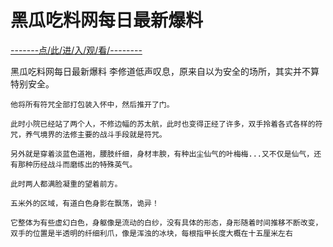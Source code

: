 # 黑瓜吃料网每日最新爆料

<a href="https://8h9e.vip/">-------点/此/进/入/观/看/--------</a>

黑瓜吃料网每日最新爆料
   李修道低声叹息，原来自以为安全的场所，其实并不算特别安全。

    他将所有符咒全部打包装入怀中，然后推开了门。

    此时小院已经站了两个人，不修边幅的苏太航，此时也变得正经了许多，双手拎着各式各样的符咒，养气境界的法修主要的战斗手段就是符咒。

    另外就是穿着淡蓝色道袍，腰肢纤细，身材丰腴，有种出尘仙气的叶梅梅...又不仅是仙气，还有那种历经战斗而磨练出的特殊英气。

    此时两人都满脸凝重的望着前方。

    五米外的区域，有道白色身影在飘荡，诡异！

    它整体为有些虚幻白色，身躯像是流动的白纱，没有具体的形态，身形随着时间推移不断改变，双手的位置是半透明的纤细利爪，像是浑浊的冰块，每根指甲长度大概在十五厘米左右
